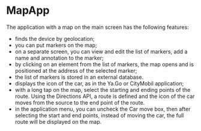 # MapApp
The application with a map on the main screen has the following features:
- finds the device by geolocation;
- you can put markers on the map;
- on a separate screen, you can view and edit the list of markers, add a name and annotation to the marker;
- by clicking on an element from the list of markers, the map opens and is positioned at the address of the selected marker;
- the list of markers is stored in an external database.
- displays the icon of the car, as in the Ya.Go or CityMobil application;
- with a long tap on the map, select the starting and ending points of the route. Using the Directions API, a route is defined and the icon of the car moves from the source to the end point of the route.
- in the application menu, you can uncheck the Car move box, then after selecting the start and end points, instead of moving the car, the full route will be displayed on the map.

